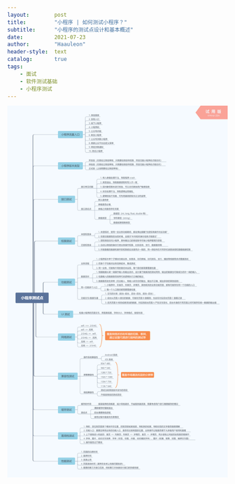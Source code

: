 ```yaml
---
layout:        post
title:         "小程序 | 如何测试小程序？"
subtitle:      "小程序的测试点设计和基本概述"
date:          2021-07-23
author:        "Haauleon"
header-style:  text
catalog:       true
tags:
    - 面试
    - 软件测试基础
    - 小程序测试
---
```


![](\img\in-post\post-miniprogram\2021-07-23-minitest-1.png)